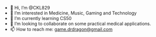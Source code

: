 - 👋 Hi, I’m @CKL829
- 👀 I’m interested in Medicine, Music, Gaming and Technology
- 🌱 I’m currently learning CS50 
- 💞️ I’m looking to collaborate on some practical medical applications. 
- 📫 How to reach me: game.drdragon@gmail.com

<!---
CKL829/CKL829 is a ✨ special ✨ repository because its `README.md` (this file) appears on your GitHub profile.
You can click the Preview link to take a look at your changes.
--->

